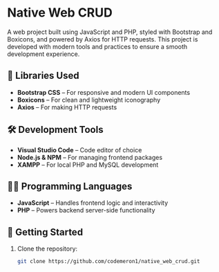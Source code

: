 # Native Web CRUD

A web project built using JavaScript and PHP, styled with Bootstrap and Boxicons, and powered by Axios for HTTP requests. This project is developed with modern tools and practices to ensure a smooth development experience.

## 🧰 Libraries Used

- **Bootstrap CSS** – For responsive and modern UI components  
- **Boxicons** – For clean and lightweight iconography  
- **Axios** – For making HTTP requests

## 🛠 Development Tools

- **Visual Studio Code** – Code editor of choice  
- **Node.js & NPM** – For managing frontend packages  
- **XAMPP** – For local PHP and MySQL development

## 🧑‍💻 Programming Languages

- **JavaScript** – Handles frontend logic and interactivity  
- **PHP** – Powers backend server-side functionality

## 📂 Getting Started

1. Clone the repository:
   ```bash
   git clone https://github.com/codemeron1/native_web_crud.git
